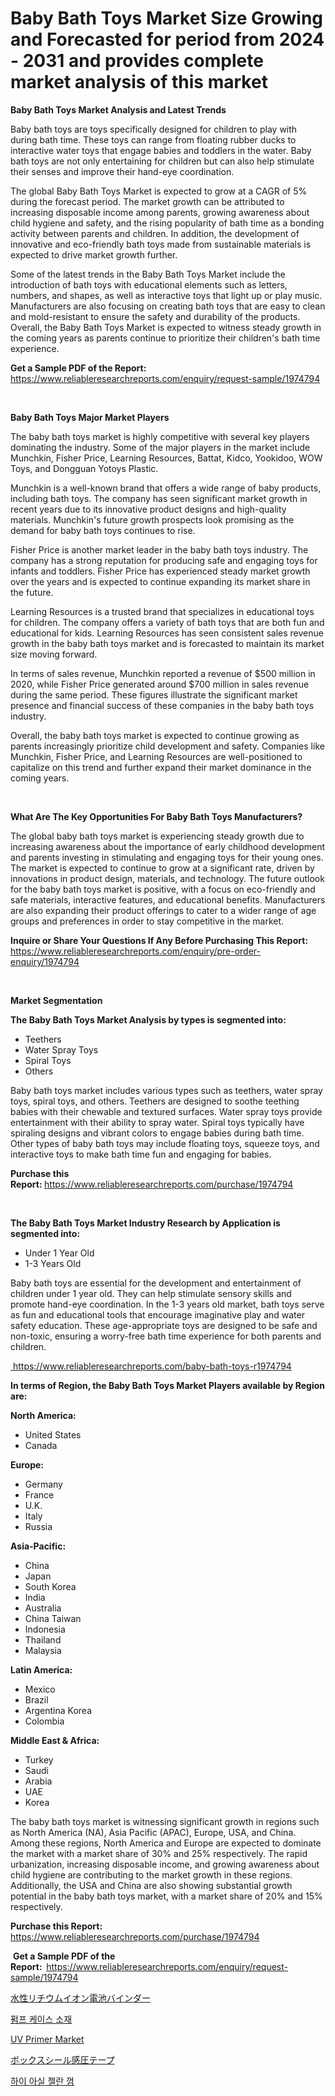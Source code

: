 <p><h1>Baby Bath Toys Market Size Growing and Forecasted for period from 2024 - 2031 and provides complete market analysis of this market</h1></p><p><strong>Baby Bath Toys Market Analysis and Latest Trends</strong></p>
<p><p>Baby bath toys are toys specifically designed for children to play with during bath time. These toys can range from floating rubber ducks to interactive water toys that engage babies and toddlers in the water. Baby bath toys are not only entertaining for children but can also help stimulate their senses and improve their hand-eye coordination.</p><p>The global Baby Bath Toys Market is expected to grow at a CAGR of 5% during the forecast period. The market growth can be attributed to increasing disposable income among parents, growing awareness about child hygiene and safety, and the rising popularity of bath time as a bonding activity between parents and children. In addition, the development of innovative and eco-friendly bath toys made from sustainable materials is expected to drive market growth further.</p><p>Some of the latest trends in the Baby Bath Toys Market include the introduction of bath toys with educational elements such as letters, numbers, and shapes, as well as interactive toys that light up or play music. Manufacturers are also focusing on creating bath toys that are easy to clean and mold-resistant to ensure the safety and durability of the products. Overall, the Baby Bath Toys Market is expected to witness steady growth in the coming years as parents continue to prioritize their children's bath time experience.</p></p>
<p><strong>Get a Sample PDF of the Report:&nbsp;</strong> <a href="https://www.reliableresearchreports.com/enquiry/request-sample/1974794">https://www.reliableresearchreports.com/enquiry/request-sample/1974794</a></p>
<p>&nbsp;</p>
<p><strong>Baby Bath Toys Major Market Players</strong></p>
<p><p>The baby bath toys market is highly competitive with several key players dominating the industry. Some of the major players in the market include Munchkin, Fisher Price, Learning Resources, Battat, Kidco, Yookidoo, WOW Toys, and Dongguan Yotoys Plastic.</p><p>Munchkin is a well-known brand that offers a wide range of baby products, including bath toys. The company has seen significant market growth in recent years due to its innovative product designs and high-quality materials. Munchkin's future growth prospects look promising as the demand for baby bath toys continues to rise.</p><p>Fisher Price is another market leader in the baby bath toys industry. The company has a strong reputation for producing safe and engaging toys for infants and toddlers. Fisher Price has experienced steady market growth over the years and is expected to continue expanding its market share in the future.</p><p>Learning Resources is a trusted brand that specializes in educational toys for children. The company offers a variety of bath toys that are both fun and educational for kids. Learning Resources has seen consistent sales revenue growth in the baby bath toys market and is forecasted to maintain its market size moving forward.</p><p>In terms of sales revenue, Munchkin reported a revenue of $500 million in 2020, while Fisher Price generated around $700 million in sales revenue during the same period. These figures illustrate the significant market presence and financial success of these companies in the baby bath toys industry.</p><p>Overall, the baby bath toys market is expected to continue growing as parents increasingly prioritize child development and safety. Companies like Munchkin, Fisher Price, and Learning Resources are well-positioned to capitalize on this trend and further expand their market dominance in the coming years.</p></p>
<p>&nbsp;</p>
<p><strong>What Are The Key Opportunities For Baby Bath Toys Manufacturers?</strong></p>
<p><p>The global baby bath toys market is experiencing steady growth due to increasing awareness about the importance of early childhood development and parents investing in stimulating and engaging toys for their young ones. The market is expected to continue to grow at a significant rate, driven by innovations in product design, materials, and technology. The future outlook for the baby bath toys market is positive, with a focus on eco-friendly and safe materials, interactive features, and educational benefits. Manufacturers are also expanding their product offerings to cater to a wider range of age groups and preferences in order to stay competitive in the market.</p></p>
<p><strong>Inquire or Share Your Questions If Any Before Purchasing This Report:</strong> <a href="https://www.reliableresearchreports.com/enquiry/pre-order-enquiry/1974794">https://www.reliableresearchreports.com/enquiry/pre-order-enquiry/1974794</a></p>
<p>&nbsp;</p>
<p><strong>Market Segmentation</strong></p>
<p><strong>The Baby Bath Toys Market Analysis by types is segmented into:</strong></p>
<p><ul><li>Teethers</li><li>Water Spray Toys</li><li>Spiral Toys</li><li>Others</li></ul></p>
<p><p>Baby bath toys market includes various types such as teethers, water spray toys, spiral toys, and others. Teethers are designed to soothe teething babies with their chewable and textured surfaces. Water spray toys provide entertainment with their ability to spray water. Spiral toys typically have spiraling designs and vibrant colors to engage babies during bath time. Other types of baby bath toys may include floating toys, squeeze toys, and interactive toys to make bath time fun and engaging for babies.</p></p>
<p><strong>Purchase this Report:&nbsp;</strong><a href="https://www.reliableresearchreports.com/purchase/1974794">https://www.reliableresearchreports.com/purchase/1974794</a></p>
<p>&nbsp;</p>
<p><strong>The Baby Bath Toys Market Industry Research by Application is segmented into:</strong></p>
<p><ul><li>Under 1 Year Old</li><li>1-3 Years Old</li></ul></p>
<p><p>Baby bath toys are essential for the development and entertainment of children under 1 year old. They can help stimulate sensory skills and promote hand-eye coordination. In the 1-3 years old market, bath toys serve as fun and educational tools that encourage imaginative play and water safety education. These age-appropriate toys are designed to be safe and non-toxic, ensuring a worry-free bath time experience for both parents and children.</p></p>
<p><a href="https://www.reliableresearchreports.com/baby-bath-toys-r1974794">&nbsp;https://www.reliableresearchreports.com/baby-bath-toys-r1974794</a></p>
<p><strong>In terms of Region, the Baby Bath Toys Market Players available by Region are:</strong></p>
<p>
    <p> <strong> North America: </strong>
        <ul>
            <li>United States</li>
            <li>Canada</li>
        </ul>
        </p> 
    <p> <strong> Europe: </strong>
        <ul>
            <li>Germany</li>
            <li>France</li>
            <li>U.K.</li>
            <li>Italy</li>
            <li>Russia</li>
        </ul>
        </p> 
    <p> <strong> Asia-Pacific: </strong>
        <ul>
            <li>China</li>
            <li>Japan</li>
            <li>South Korea</li>
            <li>India</li>
            <li>Australia</li>
            <li>China Taiwan</li>
            <li>Indonesia</li>
            <li>Thailand</li>
            <li>Malaysia</li>
        </ul>
        </p> 
    <p> <strong> Latin America: </strong>
        <ul>
            <li>Mexico</li>
            <li>Brazil</li>
            <li>Argentina Korea</li>
            <li>Colombia</li>
        </ul>
        </p> 
    <p> <strong> Middle East & Africa: </strong>
        <ul>
            <li>Turkey</li>
            <li>Saudi</li>
            <li>Arabia</li>
            <li>UAE</li>
            <li>Korea</li>
        </ul>
    </p>
    </p>
<p><p>The baby bath toys market is witnessing significant growth in regions such as North America (NA), Asia Pacific (APAC), Europe, USA, and China. Among these regions, North America and Europe are expected to dominate the market with a market share of 30% and 25% respectively. The rapid urbanization, increasing disposable income, and growing awareness about child hygiene are contributing to the market growth in these regions. Additionally, the USA and China are also showing substantial growth potential in the baby bath toys market, with a market share of 20% and 15% respectively.</p></p>
<p><strong>Purchase this Report: </strong><a href="https://www.reliableresearchreports.com/purchase/1974794">https://www.reliableresearchreports.com/purchase/1974794</a></p>
<p>&nbsp;<strong>Get a Sample PDF of the Report:&nbsp;&nbsp;</strong><a href="https://www.reliableresearchreports.com/enquiry/request-sample/1974794">https://www.reliableresearchreports.com/enquiry/request-sample/1974794</a></p>
<p><strong></strong></p>
<p><p><a href="https://github.com/KaliMetz2023/Market-Research-Report-List-1/blob/main/9303274145795.md">水性リチウムイオン電池バインダー</a></p><p><a href="https://medium.com/@monserratemohr/%EA%B8%80%EB%A1%9C%EB%B2%8C-%ED%8E%8C%ED%94%84-%EC%BC%80%EC%9D%B4%EC%8B%B1-%EC%86%8C%EC%9E%AC-%EC%82%B0%EC%97%85-%EC%9C%A0%ED%98%95-%EC%9D%91%EC%9A%A9-%EC%8B%9C%EC%9E%A5-%EC%B0%B8%EA%B0%80%EC%9E%90-%EC%A7%80%EC%97%AD%EB%B3%84-%EC%84%B1%EC%9E%A5-%EB%B6%84%EC%84%9D-%EB%B0%8F-%EB%AF%B8%EB%9E%98-%EC%8B%9C%EB%82%98%EB%A6%AC%EC%98%A4-2024-2031-1e30cccf32f9">펌프 케이스 소재</a></p><p><a href="https://github.com/khayangel/Market-Research-Report-List-3/blob/main/uv-primer-market.md">UV Primer Market</a></p><p><a href="https://medium.com/@queenlitle19361/%E3%82%B0%E3%83%AD%E3%83%BC%E3%83%90%E3%83%AB%E3%81%AA%E3%83%9C%E3%83%83%E3%82%AF%E3%82%B9%E3%82%B7%E3%83%BC%E3%83%AB%E6%8E%A5%E7%9D%80%E5%89%A4%E3%83%86%E3%83%BC%E3%83%97%E5%B8%82%E5%A0%B4%E3%81%AE%E3%82%B5%E3%82%A4%E3%82%BA%E3%81%A8%E3%82%B7%E3%82%A7%E3%82%A2%E5%88%86%E6%9E%90-%E8%A3%BD%E5%93%81%E3%82%BF%E3%82%A4%E3%83%97%E5%88%A5-%E3%82%A2%E3%83%97%E3%83%AA%E3%82%B1%E3%83%BC%E3%82%B7%E3%83%A7%E3%83%B3%E5%88%A5-%E5%9C%B0%E5%9F%9F%E5%88%A5-%E4%BA%88%E6%B8%AC-2024%E5%B9%B4-2031%E5%B9%B4-e63b27d9c1a4">ボックスシール感圧テープ</a></p><p><a href="https://medium.com/@edenger98079sgb/%EA%B3%A0%EC%95%A1%EC%82%B0-%EA%B2%94%EB%9E%80%EA%B2%80-%EC%8B%9C%EC%9E%A5-%EA%B7%9C%EB%AA%A8-%EB%B0%8F-%EC%A0%90%EC%9C%A0%EC%9C%A8-%EB%B6%84%EC%84%9D-%EC%84%B1%EC%9E%A5-%EC%B6%94%EC%9D%B4-%EB%B0%8F-2024%EB%85%84-2031%EB%85%84-%EC%98%88%EC%B8%A1-b33a7a596628">하이 아실 젤란 껌</a></p></p>